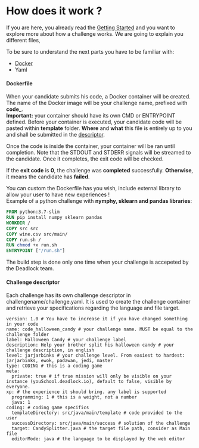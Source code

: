 # How does it work ?
If you are here, you already read the [Getting Started](/#getting-started) and you want to explore more about how a challenge works.
We are going to explain you different files, 


To be sure to understand the next parts you have to be familiar with:

* [Docker](https://www.docker.com/)
* Yaml

#### Dockerfile
When your candidate submits his code, a Docker container will be created.
The name of the Docker image will be your challenge name, prefixed with **code_**.  
**Important:** your container should have its own CMD or ENTRYPOINT defined.
Before your container is executed, your candidate code will be pasted within **template** folder.
**Where** and **what** this file is entirely up to you and shall be submitted in the [descriptor](#challenge-descriptor).

Once the code is inside the container, your container will be ran until completion.
Note that the STDOUT and STDERR signals will be streamed to the candidate.
Once it completes, the exit code will be checked.

If the **exit code** is **0**, the challenge was **completed** successfully.
**Otherwise**, it means the candidate has **failed**.

You can custom the Dockerfile has you wish, include external library to allow your user to have new experiences !  
Example of a python challenge with **nymphy, sklearn and pandas libraries**:  
```Dockerfile
FROM python:3.7-slim
RUN pip install numpy sklearn pandas
WORKDIR /
COPY src src
COPY wine.csv src/main/
COPY run.sh /
RUN chmod +x run.sh
ENTRYPOINT ["/run.sh"]
```
The build step is done only one time when your challenge is accepeted by the Deadlock team.


#### Challenge descriptor
Each challenge has its own challenge descriptor in challengename/challenge.yaml.
It is used to create the challenge container and retrieve your specifications regarding the language and file target.

```
version: 1.0 # You have to increase it if you have changed something in your code
name: code_halloween_candy # your challenge name. MUST be equal to the challenge folder
label: Halloween Candy # your challenge label
description: Help your brother split his halloween candy # your challenge description, in english
level: jarjarbinks # your challenge level. From easiest to hardest: jarjarbinks, ewok, padawan, jedi, master
type: CODING # this is a coding game
meta:
  private: true # if true mission will only be visible on your instance (youSchool.deadlock.io), default to false, visible by everyone.
xp: # the experience it should bring. any label is supported
  programming: 1 # this is a weight, not a number
  java: 1
coding: # coding game specifics
  templateDirectory: src/java/main/template # code provided to the user
  successDirectory: src/java/main/success # solution of the challenge
  target: CandySplitter.java # the target file path, consider as Main file
  editorMode: java # the language to be displayed by the web editor
```